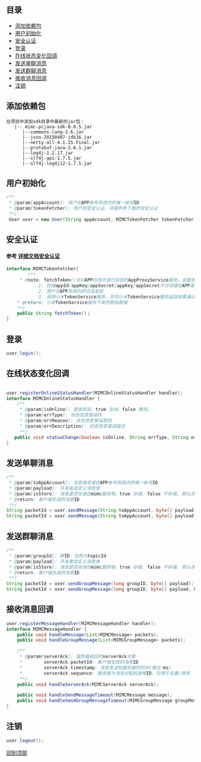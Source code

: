 ## 目录
* [添加依赖包](#添加依赖包)
* [用户初始化](#用户初始化)
* [安全认证](#安全认证)
* [登录](#登录)
* [在线状态变化回调](#在线状态变化回调)
* [发送单聊消息](#发送单聊消息)
* [发送群聊消息](#发送群聊消息)
* [接收消息回调](#接收消息回调)
* [注销](#注销)

## 添加依赖包
```
在项目中添加sdk目录中最新的jar包：
   |-- mimc-pcjava-sdk-0.0.5.jar
      |--commons-lang-2.6.jar
      |--json-20150407-jdk16.jar
      |--netty-all-4.1.15.Final.jar
      |--protobuf-java-2.6.1.jar
      |--log4j-1.2.17.jar
      |--slf4j-api-1.7.5.jar
      |--slf4j-log4j12-1.7.5.jar
```

## 用户初始化

``` java
/**
 * @param[appAccount]: 用户在APP帐号系统内的唯一帐号ID
 * @param[tokenFetcher]: 用户的安全认证，详细参考下面的安全认证
 **/
 User user = new User(String appAccount, MIMCTokenFetcher tokenFetcher);
```

## 安全认证
#### 参考 [详细文档安全认证](https://github.com/Xiaomi-mimc/operation-manual/blob/master/README.md#%E5%AE%89%E5%85%A8%E8%AE%A4%E8%AF%81)
``` java
interface MIMCTokenFetcher{
        /**
     * @note: fetchToken()访问APP应用方自行实现的AppProxyService服务，该服务实现以下功能：
            1. 存储appId/appKey/appSecret(appKey/appSecret不可存储在APP客户端，以防泄漏)
            2. 用户在APP系统内的合法鉴权
            3. 调用小米TokenService服务，并将小米TokenService服务返回结果通过fetchToken()原样返回
    * @return: 小米TokenService服务下发的原始数据
    **/
    public String fetchToken()；
}

```

## 登录

``` java
user.login();
```

## 在线状态变化回调

``` java

user.registerOnlineStatusHandler(MIMCOnlineStatusHandler handler);
interface MIMCOnlineStatusHandler {
    /**
     * @param[isOnline]: 登录状态，true 在线，false 离线。
     * @param[errType]: 状态改变错误码
     * @param[errReason]: 状态改变错误原因
     * @param[errDescription]: 状态改变错误描述
     **/
   public void statusChange(boolean isOnline, String errType, String errReason, String errDescription);
}
```

## 发送单聊消息

``` java
/**
 * @param[toAppAccount]: 消息接收者在APP帐号系统内的唯一帐号ID
 * @param[payload]: 开发者自定义消息体
 * @param[isStore]: 消息是否存储在mimc服务端，true 存储, false 不存储, 默认存储。
 * @return: 客户端生成的消息ID
 **/
String packetId = user.sendMessage(String toAppAccount, byte[] payload);
String packetId = user.sendMessage(String toAppAccount, byte[] payload, boolean isStore);
```

## 发送群聊消息

``` java
/**
 * @param[groupId]: 群ID，也称为topicId
 * @param[payload]: 开发者自定义消息体
 * @param[isStore]: 消息是否存储在mimc服务端，true 存储, false 不存储, 默认存储。
 * @return: 客户端生成的消息ID
 **/
String packetId = user.sendGroupMessage(long groupID, byte[] payload);
String packetId = user.sendGroupMessage(long groupID, byte[] payload, boolean isStore);
```

## 接收消息回调

``` java
user.registerMessageHandler(MIMCMessageHandler handler);
interface MIMCMessageHandler {
    public void handleMessage(List<MIMCMessage> packets);
    public void handleGroupMessage(List<MIMCGroupMessage> packets);

    /**
     * @param[serverAck]: 服务器返回的serverAck对象
     *        serverAck.packetId: 客户端生成的消息ID
     *        serverAck.timestamp: 消息发送到服务器的时间(单位:ms)
     *        serverAck.sequence: 服务器为消息分配的递增ID，可用于去重/排序
     **/
    public void handleServerAck(MIMCServerAck serverAck);

    public void handleSendMessageTimeout(MIMCMessage message);
    public void handleSendGroupMessageTimeout(MIMCGroupMessage groupMessage);
}
```

## 注销

``` java
user.logout();
```

[回到顶部](#readme)
